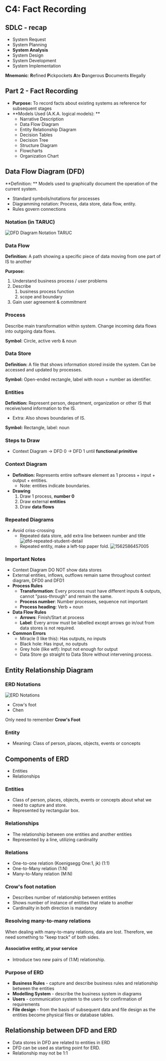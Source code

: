 # C4: Fact Recording

## SDLC - recap

- System Request
- System Planning
- **System Analysis**
- System Design
- System Development
- System Implementation

**Mnemonic**: **R**efined **P**ickpockets **A**te **D**angerous **D**ocuments **I**llegally

## Part 2 - Fact Recording

- **Purpose:** To record facts about existing systems as reference for subsequent stages
- **Models Used (A.K.A. logical models): **
  - Narrative Description
  - Data Flow Diagram
  - Entity Relationship Diagram
  - Decision Tables
  - Decision Tree
  - Structure Diagram
  - Flowcharts
  - Organization Chart

## Data Flow Diagram (DFD)

**Definition: ** Models used to graphically document the operation of the current system.

- Standard symbols/notations for processes
- Diagramming notation: Process, data store, data flow, entity.
- Rules govern connections

### Notation (in TARUC)

![DFD Diagram Notation TARUC](lec-pics/c4/dfd-notations.png)

### Data Flow

**Definition:** A path showing a specific piece of data moving from one part of IS to another

**Purpose:**

1. Understand business process / user problems
2. Describe 
   1. business process function
   2. scope and boundary
3. Gain user agreement & commitment

### Process

Describe main transformation within system. Change incoming data flows into outgoing data flows.

**Symbol**: Circle, active verb & noun

### Data Store

**Definition:** A file that shows information stored inside the system. Can be accessed and updated by processes.

**Symbol:** Open-ended rectangle, label with noun + number as identifier.

### Entities

**Definition:** Represent person, department, organization or other IS that receive/send information to the IS. 

- Extra: Also shows boundaries of IS.

**Symbol:** Rectangle, label: noun

### Steps to Draw

- Context Diagram -> DFD 0 -> DFD 1 until **functional primitive**

### Context Diagram

- **Definition:** Represents entire software element as 1 process + input + output + entities. 
  - Note: entities indicate boundaries.
- **Drawing**
  1. Draw 1 process, **number 0**
  2. Draw external **entities**
  3. Draw **data flows**

### Repeated Diagrams

- Avoid criss-crossing
  - Repeated data store, add extra line between number and title
    ![dfd-repeated-student-detail](lec-pics/c4/dfd-repeated-student-detail.png)
  - Repeated entity, make a left-top paper fold.
    ![1562586457005](lec-pics/c4/dfd-repeated-entity.png)

### Important Notes

- Context Diagram DO NOT show data stores
- External entities, inflows, outflows remain same throughout context diagram, DFD0 and DFD1
- **Process Rules**
  - **Transformation**: Every process must have different inputs & outputs, cannot "pass-through" and remain the same.
  - **Process number**: Number processes, sequence not important
  - **Process heading**: Verb + noun
- **Data Flow Rules**
  - **Arrows**: Finish/Start at process
  - **Label**: Every arrow must be labelled except arrows go in/out from data stores is not required.
- **Common Errors**
  - Miracle (I like this): Has outputs, no inputs
  - Black hole: Has input, no outputs
  - Grey hole (like wtf): Input not enough for output
  - Data Store go straight to Data Store without intervening process.

## Entity Relationship Diagram

### ERD Notations

![ERD Notations](./lec-pics/c4/erd-notations.png)

- Crow's foot
- Chen

Only need to remember **Crow's Foot**

### Entity

- Meaning: Class of person, places, objects, events or concepts

## Components of ERD

- Entities
- Relationships

### Entities

- Class of person, places, objects, events or concepts about what we need to capture and store. 
- Represented by rectangular box.

### Relationships

- The relationship between one entities and another entities
- Represented by a line, utilizing cardinality

### Relations

- One-to-one relation (Koenigsegg One:1, jk) (1:1)
- One-to-Many relation (1:N)
- Many-to-Many relation (M:N)

### Crow's foot notation

- Describes number of relationship between entities
- Shows number of instance of entities that relate to another
- Cardinality in both direction is mandatory

### Resolving many-to-many relations

When dealing with many-to-many relations, data are lost. Therefore, we need something to "keep track" of both sides.

#### Associative entity, at your service

- Introduce two new pairs of (1:M) relationship.

### Purpose of ERD

- **Business Rules** - capture and describe business rules and relationship between the entities
- **Modelling System** - describe the business system in diagrams
- **Users** - communication system to the users for confirmation of requirements
- **File design** - from the basis of subsequent data and file design as the entities become physical files or database tables.

## Relationship between DFD and ERD

- Data stores in DFD are related to entities in ERD
- DFD can be used as starting point for ERD.
- Relationship may not be 1:1


